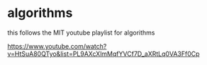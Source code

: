 # algorithms
this follows the MIT youtube playlist for algorithms

https://www.youtube.com/watch?v=HtSuA80QTyo&list=PL9AXcXlmMqfYVCf7D_aXRtLq0VA3Ff0Cp


